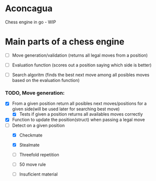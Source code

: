 # Aconcagua

Chess engine in go - WIP

# Main parts of a chess engine

- [ ] Move generation/validation (returns all legal moves from a position)
- [ ] Evaluation function (scores out a position saying which side is better)
- [ ] Search algoritm (finds the best next move among all posibles moves based on the evaluation function)


### TODO, Move generation:
- [x] From a given position return all posibles next moves/positions for a given side(will be used later for searching best move)
    - [x] Tests if given a position returns all availables moves correctly
- [x] Function to update the position(struct) when passing a legal move 
- [ ] Detect on a given position
    - [x] Checkmate
    - [x] Stealmate
    - [ ] Threefold repetition
    - [ ] 50 move rule
    - [ ] Insuficient material

